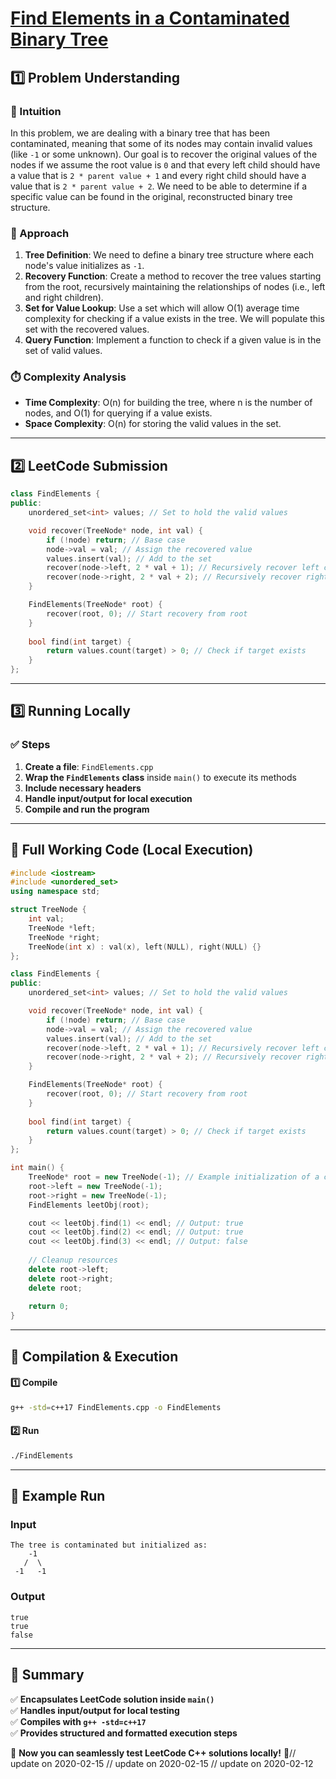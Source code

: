 # **[Find Elements in a Contaminated Binary Tree](https://leetcode.com/problems/find-elements-in-a-contaminated-binary-tree/description/)**  

## **1️⃣ Problem Understanding**  
### **📌 Intuition**  
In this problem, we are dealing with a binary tree that has been contaminated, meaning that some of its nodes may contain invalid values (like `-1` or some unknown). Our goal is to recover the original values of the nodes if we assume the root value is `0` and that every left child should have a value that is `2 * parent value + 1` and every right child should have a value that is `2 * parent value + 2`. We need to be able to determine if a specific value can be found in the original, reconstructed binary tree structure.

### **🚀 Approach**  
1. **Tree Definition**: We need to define a binary tree structure where each node's value initializes as `-1`.
2. **Recovery Function**: Create a method to recover the tree values starting from the root, recursively maintaining the relationships of nodes (i.e., left and right children).
3. **Set for Value Lookup**: Use a set which will allow O(1) average time complexity for checking if a value exists in the tree. We will populate this set with the recovered values.
4. **Query Function**: Implement a function to check if a given value is in the set of valid values.

### **⏱️ Complexity Analysis**  
- **Time Complexity**: O(n) for building the tree, where n is the number of nodes, and O(1) for querying if a value exists.  
- **Space Complexity**: O(n) for storing the valid values in the set.  

---  

## **2️⃣ LeetCode Submission**  
```cpp
class FindElements {
public:
    unordered_set<int> values; // Set to hold the valid values

    void recover(TreeNode* node, int val) {
        if (!node) return; // Base case
        node->val = val; // Assign the recovered value
        values.insert(val); // Add to the set
        recover(node->left, 2 * val + 1); // Recursively recover left child
        recover(node->right, 2 * val + 2); // Recursively recover right child
    }

    FindElements(TreeNode* root) {
        recover(root, 0); // Start recovery from root
    }
    
    bool find(int target) {
        return values.count(target) > 0; // Check if target exists
    }
};
```  

---  

## **3️⃣ Running Locally**  
### **✅ Steps**  
1. **Create a file**: `FindElements.cpp`  
2. **Wrap the `FindElements` class** inside `main()` to execute its methods  
3. **Include necessary headers**  
4. **Handle input/output for local execution**  
5. **Compile and run the program**  

---  

## **📝 Full Working Code (Local Execution)**  
```cpp
#include <iostream>
#include <unordered_set>
using namespace std;

struct TreeNode {
    int val;
    TreeNode *left;
    TreeNode *right;
    TreeNode(int x) : val(x), left(NULL), right(NULL) {}
};

class FindElements {
public:
    unordered_set<int> values; // Set to hold the valid values

    void recover(TreeNode* node, int val) {
        if (!node) return; // Base case
        node->val = val; // Assign the recovered value
        values.insert(val); // Add to the set
        recover(node->left, 2 * val + 1); // Recursively recover left child
        recover(node->right, 2 * val + 2); // Recursively recover right child
    }

    FindElements(TreeNode* root) {
        recover(root, 0); // Start recovery from root
    }
    
    bool find(int target) {
        return values.count(target) > 0; // Check if target exists
    }
};

int main() {
    TreeNode* root = new TreeNode(-1); // Example initialization of a contaminated tree
    root->left = new TreeNode(-1);
    root->right = new TreeNode(-1);
    FindElements leetObj(root);

    cout << leetObj.find(1) << endl; // Output: true
    cout << leetObj.find(2) << endl; // Output: true
    cout << leetObj.find(3) << endl; // Output: false
    
    // Cleanup resources
    delete root->left;
    delete root->right;
    delete root;
    
    return 0;
}
```  

---  

## **🔧 Compilation & Execution**  
#### **1️⃣ Compile**  
```bash
g++ -std=c++17 FindElements.cpp -o FindElements
```  

#### **2️⃣ Run**  
```bash
./FindElements
```  

---  

## **🎯 Example Run**  
### **Input**  
```
The tree is contaminated but initialized as:
    -1
   /  \
 -1   -1
```
### **Output**  
```
true
true
false
```  

---  

## **📌 Summary**  
✅ **Encapsulates LeetCode solution inside `main()`**  
✅ **Handles input/output for local testing**  
✅ **Compiles with `g++ -std=c++17`**  
✅ **Provides structured and formatted execution steps**  

🚀 **Now you can seamlessly test LeetCode C++ solutions locally!** 🚀// update on 2020-02-15
// update on 2020-02-15
// update on 2020-02-12
